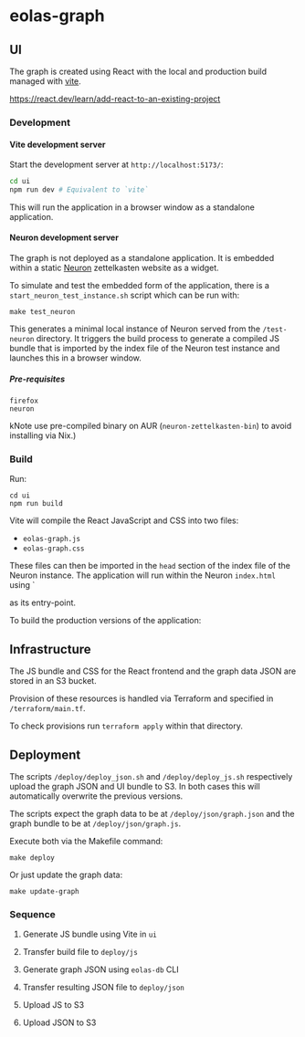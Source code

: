 # eolas-graph

## UI

The graph is created using React with the local and production build managed
with [vite](https://vite.dev).

https://react.dev/learn/add-react-to-an-existing-project

### Development

#### Vite development server

Start the development server at `http://localhost:5173/`:

```sh
cd ui
npm run dev # Equivalent to `vite`
```

This will run the application in a browser window as a standalone application.

#### Neuron development server

The graph is not deployed as a standalone application. It is embedded within a
static [Neuron](https://neuron.zettel.page) zettelkasten website as a widget.

To simulate and test the embedded form of the application, there is a
`start_neuron_test_instance.sh` script which can be run with:

```
make test_neuron
```

This generates a minimal local instance of Neuron served from the `/test-neuron`
directory. It triggers the build process to generate a compiled JS bundle that is
imported by the index file of the Neuron test instance and launches this in
a browser window.

##### Pre-requisites

```
firefox
neuron
```

kNote use pre-compiled binary on AUR (`neuron-zettelkasten-bin`) to avoid
installing via Nix.)

### Build

Run:

```
cd ui
npm run build
```

Vite will compile the React JavaScript and CSS into two files:

- `eolas-graph.js`
- `eolas-graph.css`

These files can then be imported in the `head` section of the index file of the Neuron instance. The
application will run within the Neuron `index.html` using `<div id="eolas-graph" /> as its entry-point.

To build the production versions of the application:

## Infrastructure

The JS bundle and CSS for the React frontend and the graph data JSON are stored in an
S3 bucket.

Provision of these resources is handled via Terraform and specified in
`/terraform/main.tf`.

To check provisions run `terraform apply` within that directory.

## Deployment

The scripts `/deploy/deploy_json.sh` and `/deploy/deploy_js.sh` respectively
upload the graph JSON and UI bundle to S3. In both cases this will automatically overwrite the previous versions.

The scripts expect the graph data to be at `/deploy/json/graph.json` and the graph
bundle to be at `/deploy/json/graph.js`.

Execute both via the Makefile command:

```
make deploy
```

Or just update the graph data:

```
make update-graph
```

### Sequence

1. Generate JS bundle using Vite in `ui`
2. Transfer build file to `deploy/js`

3. Generate graph JSON using `eolas-db` CLI
4. Transfer resulting JSON file to `deploy/json`

5. Upload JS to S3
6. Upload JSON to S3
